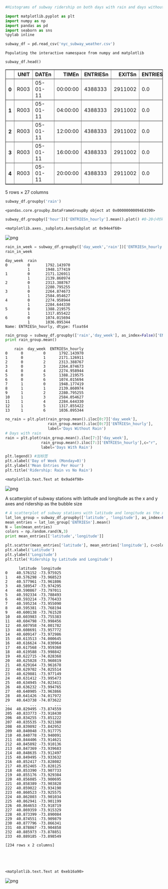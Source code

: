 

```python
#Histograms of subway ridership on both days with rain and days without rain
```


```python
import matplotlib.pyplot as plt
import numpy as np
import pandas as pd
import seaborn as sns
%pylab inline

subway_df = pd.read_csv('nyc_subway_weather.csv')
```

    Populating the interactive namespace from numpy and matplotlib



```python
subway_df.head()
```




<div>
<table border="1" class="dataframe">
  <thead>
    <tr style="text-align: right;">
      <th></th>
      <th>UNIT</th>
      <th>DATEn</th>
      <th>TIMEn</th>
      <th>ENTRIESn</th>
      <th>EXITSn</th>
      <th>ENTRIESn_hourly</th>
      <th>EXITSn_hourly</th>
      <th>datetime</th>
      <th>hour</th>
      <th>day_week</th>
      <th>...</th>
      <th>pressurei</th>
      <th>rain</th>
      <th>tempi</th>
      <th>wspdi</th>
      <th>meanprecipi</th>
      <th>meanpressurei</th>
      <th>meantempi</th>
      <th>meanwspdi</th>
      <th>weather_lat</th>
      <th>weather_lon</th>
    </tr>
  </thead>
  <tbody>
    <tr>
      <th>0</th>
      <td>R003</td>
      <td>05-01-11</td>
      <td>00:00:00</td>
      <td>4388333</td>
      <td>2911002</td>
      <td>0.0</td>
      <td>0.0</td>
      <td>2011-05-01 00:00:00</td>
      <td>0</td>
      <td>6</td>
      <td>...</td>
      <td>30.22</td>
      <td>0</td>
      <td>55.9</td>
      <td>3.5</td>
      <td>0.0</td>
      <td>30.258</td>
      <td>55.98</td>
      <td>7.86</td>
      <td>40.700348</td>
      <td>-73.887177</td>
    </tr>
    <tr>
      <th>1</th>
      <td>R003</td>
      <td>05-01-11</td>
      <td>04:00:00</td>
      <td>4388333</td>
      <td>2911002</td>
      <td>0.0</td>
      <td>0.0</td>
      <td>2011-05-01 04:00:00</td>
      <td>4</td>
      <td>6</td>
      <td>...</td>
      <td>30.25</td>
      <td>0</td>
      <td>52.0</td>
      <td>3.5</td>
      <td>0.0</td>
      <td>30.258</td>
      <td>55.98</td>
      <td>7.86</td>
      <td>40.700348</td>
      <td>-73.887177</td>
    </tr>
    <tr>
      <th>2</th>
      <td>R003</td>
      <td>05-01-11</td>
      <td>12:00:00</td>
      <td>4388333</td>
      <td>2911002</td>
      <td>0.0</td>
      <td>0.0</td>
      <td>2011-05-01 12:00:00</td>
      <td>12</td>
      <td>6</td>
      <td>...</td>
      <td>30.28</td>
      <td>0</td>
      <td>62.1</td>
      <td>6.9</td>
      <td>0.0</td>
      <td>30.258</td>
      <td>55.98</td>
      <td>7.86</td>
      <td>40.700348</td>
      <td>-73.887177</td>
    </tr>
    <tr>
      <th>3</th>
      <td>R003</td>
      <td>05-01-11</td>
      <td>16:00:00</td>
      <td>4388333</td>
      <td>2911002</td>
      <td>0.0</td>
      <td>0.0</td>
      <td>2011-05-01 16:00:00</td>
      <td>16</td>
      <td>6</td>
      <td>...</td>
      <td>30.26</td>
      <td>0</td>
      <td>57.9</td>
      <td>15.0</td>
      <td>0.0</td>
      <td>30.258</td>
      <td>55.98</td>
      <td>7.86</td>
      <td>40.700348</td>
      <td>-73.887177</td>
    </tr>
    <tr>
      <th>4</th>
      <td>R003</td>
      <td>05-01-11</td>
      <td>20:00:00</td>
      <td>4388333</td>
      <td>2911002</td>
      <td>0.0</td>
      <td>0.0</td>
      <td>2011-05-01 20:00:00</td>
      <td>20</td>
      <td>6</td>
      <td>...</td>
      <td>30.28</td>
      <td>0</td>
      <td>52.0</td>
      <td>10.4</td>
      <td>0.0</td>
      <td>30.258</td>
      <td>55.98</td>
      <td>7.86</td>
      <td>40.700348</td>
      <td>-73.887177</td>
    </tr>
  </tbody>
</table>
<p>5 rows × 27 columns</p>
</div>




```python
subway_df.groupby('rain')
```




    <pandas.core.groupby.DataFrameGroupBy object at 0x00000000094E4390>




```python
subway_df.groupby(['hour'])['ENTRIESn_hourly'].mean().plot() #0-20小时间进入旋转门的平均人数
```




    <matplotlib.axes._subplots.AxesSubplot at 0x94e4f60>




![png](output_4_1.png)



```python
rain_in_week = subway_df.groupby(['day_week','rain'])['ENTRIESn_hourly'].mean() #每周下雨天小时间进入旋转门的平均人数
rain_in_week
```




    day_week  rain
    0         0       1792.143970
              1       1948.177419
    1         0       2171.126911
              1       2139.860974
    2         0       2313.388767
              1       2280.795255
    3         0       2264.874673
              1       2584.054627
    4         0       2274.958944
              1       2284.644330
    5         0       1388.219575
              1       1317.855422
    6         0       1074.015694
              1       1036.095344
    Name: ENTRIESn_hourly, dtype: float64




```python
rain_group = subway_df.groupby(['rain','day_week'], as_index=False)['ENTRIESn_hourly'] #as_index=False避免第一个第一个key做参数
print rain_group.mean()
```

        rain  day_week  ENTRIESn_hourly
    0      0         0      1792.143970
    1      0         1      2171.126911
    2      0         2      2313.388767
    3      0         3      2264.874673
    4      0         4      2274.958944
    5      0         5      1388.219575
    6      0         6      1074.015694
    7      1         0      1948.177419
    8      1         1      2139.860974
    9      1         2      2280.795255
    10     1         3      2584.054627
    11     1         4      2284.644330
    12     1         5      1317.855422
    13     1         6      1036.095344



```python
no_rain = plt.plot(rain_group.mean().iloc[0:7]['day_week'],
                   rain_group.mean().iloc[0:7]['ENTRIESn_hourly'],
                   label='Days Without Rain')
# Days with rain
rain = plt.plot(rain_group.mean().iloc[7:]['day_week'],
                rain_group.mean().iloc[7:]['ENTRIESn_hourly'],c="r",
                label='Days With Rain')

plt.legend() #加标签
plt.xlabel('Day of Week (Monday=0)')
plt.ylabel('Mean Entries Per Hour')
plt.title('Ridership: Rain vs No Rain')
```




    <matplotlib.text.Text at 0x9ad4f98>




![png](output_7_1.png)


A scatterplot of subway stations with latitude and longitude as the x and y axes and ridership as the bubble size


```python
# A scatterplot of subway stations with latitude and longitude as the x and y axes and ridership as the bubble size
lat_lon_group = subway_df.groupby(['latitude', 'longitude'], as_index=False)
mean_entries = lat_lon_group['ENTRIESn'].mean()
N = len(mean_entries)
colors = np.random.rand(N,3)
print mean_entries[['latitude','longitude']]

plt.scatter(mean_entries['latitude'], mean_entries['longitude'], c=colors, s=mean_entries['ENTRIESn']/500000, alpha=0.5)
plt.xlabel('Latitude')
plt.ylabel('Longitude')
plt.title('Ridership by Latitude and Longitude')
```

          latitude  longitude
    0    40.576152 -73.975925
    1    40.576298 -73.968523
    2    40.577961 -73.961806
    3    40.589547 -73.974295
    4    40.590867 -73.797011
    5    40.592334 -73.788493
    6    40.593214 -73.776433
    7    40.595234 -73.955090
    8    40.595381 -73.768194
    9    40.600138 -73.761520
    10   40.603983 -73.755383
    11   40.604798 -73.998456
    12   40.607958 -74.001782
    13   40.608691 -73.957772
    14   40.609147 -73.972986
    15   40.613513 -74.000645
    16   40.616624 -74.030964
    17   40.617568 -73.959360
    18   40.619588 -73.998842
    19   40.622715 -74.028368
    20   40.625028 -73.960819
    21   40.629164 -73.961678
    22   40.629702 -74.025514
    23   40.629881 -73.977149
    24   40.631412 -73.995473
    25   40.634945 -74.023411
    26   40.636232 -73.994765
    27   40.640905 -73.963866
    28   40.641426 -74.017972
    29   40.643738 -74.073622
    ..         ...        ...
    204  40.829495 -73.874559
    205  40.833773 -73.918430
    206  40.834255 -73.851222
    207  40.835535 -73.921380
    208  40.839892 -73.842952
    209  40.840048 -73.917775
    210  40.840778 -73.940091
    211  40.844406 -73.914621
    212  40.845892 -73.910136
    213  40.847369 -73.939683
    214  40.848635 -73.912497
    215  40.849495 -73.933632
    216  40.852417 -73.828082
    217  40.852465 -73.828125
    218  40.853390 -73.907733
    219  40.855176 -73.929384
    220  40.856085 -73.900695
    221  40.858389 -73.903828
    222  40.859022 -73.934190
    223  40.860523 -73.925575
    224  40.862803 -73.901034
    225  40.862941 -73.901199
    226  40.864653 -73.918719
    227  40.869359 -73.915329
    228  40.873399 -73.890084
    229  40.874551 -73.909879
    230  40.877796 -73.866341
    231  40.878867 -73.904858
    232  40.885973 -73.878851
    233  40.889185 -73.898549

    [234 rows x 2 columns]





    <matplotlib.text.Text at 0xeb16a90>




![png](output_9_2.png)
